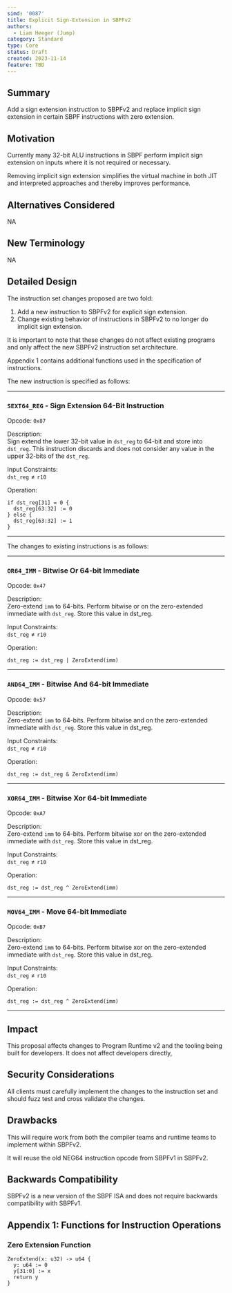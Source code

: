 ```yaml
---
simd: '0087'
title: Explicit Sign-Extension in SBPFv2
authors:
  - Liam Heeger (Jump)
category: Standard
type: Core
status: Draft
created: 2023-11-14
feature: TBD
---
```


## Summary

Add a sign extension instruction to SBPFv2 and replace implicit sign extension
in certain SBPF instructions with zero extension. 

## Motivation

Currently many 32-bit ALU instructions in SBPF perform implicit sign extension 
on inputs where it is not required or necessary.

Removing implicit sign extension simplifies the virtual machine in both JIT and
interpreted approaches and thereby improves performance.

## Alternatives Considered

NA

## New Terminology

NA

## Detailed Design

The instruction set changes proposed are two fold: 

1. Add a new instruction to SBPFv2 for explicit sign extension.
1. Change existing behavior of instructions in SBPFv2 to no longer do implicit
sign extension.

It is important to note that these changes do not affect existing programs and
only affect the new SBPFv2 instruction set architecture.

Appendix 1 contains additional functions used in the specification of 
instructions.

The new instruction is specified as follows:

---

### `SEXT64_REG` - Sign Extension 64-Bit Instruction

Opcode: `0x87`

Description: \
Sign extend the lower 32-bit value in `dst_reg` to 64-bit and store into
`dst_reg`. This instruction discards and does not consider any value in the
upper 32-bits of the `dst_reg`.

Input Constraints: \
$\mathtt{dst\_reg} \neq \mathtt{r10}$

Operation:

```
if dst_reg[31] = 0 {
  dst_reg[63:32] := 0
} else {
  dst_reg[63:32] := 1
}
```

---

The changes to existing instructions is as follows:

---

### `OR64_IMM` - Bitwise Or 64-bit Immediate

Opcode: `0x47`

Description: \
Zero-extend `imm` to 64-bits. Perform bitwise or on the zero-extended immediate
with `dst_reg`. Store this value in dst_reg.

Input Constraints: \
$\mathtt{dst\_reg} \neq \mathtt{r10}$

Operation:

```
dst_reg := dst_reg | ZeroExtend(imm)
```

---

### `AND64_IMM` - Bitwise And 64-bit Immediate

Opcode: `0x57`

Description: \
Zero-extend `imm` to 64-bits. Perform bitwise and on the zero-extended immediate
with `dst_reg`. Store this value in dst_reg.

Input Constraints: \
$\mathtt{dst\_reg} \neq \mathtt{r10}$

Operation:

```
dst_reg := dst_reg & ZeroExtend(imm)
```

---

### `XOR64_IMM` - Bitwise Xor 64-bit Immediate

Opcode: `0xA7`

Description: \
Zero-extend `imm` to 64-bits. Perform bitwise xor on the zero-extended immediate
with `dst_reg`. Store this value in dst_reg.

Input Constraints: \
$\mathtt{dst\_reg} \neq \mathtt{r10}$

Operation:

```
dst_reg := dst_reg ^ ZeroExtend(imm)
```

---

### `MOV64_IMM` - Move 64-bit Immediate

Opcode: `0xB7`

Description: \
Zero-extend `imm` to 64-bits. Perform bitwise xor on the zero-extended immediate
with `dst_reg`. Store this value in dst_reg.

Input Constraints: \
$\mathtt{dst\_reg} \neq \mathtt{r10}$

Operation:

```
dst_reg := dst_reg ^ ZeroExtend(imm)
```

---

## Impact

This proposal affects changes to Program Runtime v2 and the tooling being built
for developers. It does not affect developers directly, 

## Security Considerations

All clients must carefully implement the changes to the instruction set and
should fuzz test and cross validate the changes.

## Drawbacks

This will require work from both the compiler teams and runtime teams to 
implement within SBPFv2.

It will reuse the old NEG64 instruction opcode from SBPFv1 in SBPFv2. 

## Backwards Compatibility 

SBPFv2 is a new version of the SBPF ISA and does not require backwards 
compatibility with SBPFv1.

## Appendix 1: Functions for Instruction Operations

### Zero Extension Function

```
ZeroExtend(x: u32) -> u64 {
  y: u64 := 0
  y[31:0] := x
  return y
}
```
